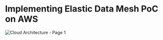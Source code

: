 # Implementing Elastic Data Mesh PoC on AWS


![Cloud Architecture - Page 1](https://github.com/user-attachments/assets/f9b333be-6fde-496a-aa2e-df02b1c14f7d)



